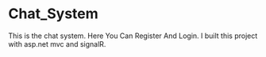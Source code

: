 # Chat_System
This is the chat system. Here You Can Register And Login. I built this project with asp.net mvc and signalR.
